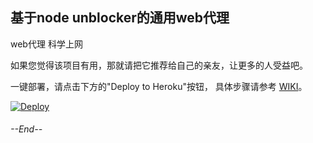 ## 基于node unblocker的通用web代理

web代理 科学上网

如果您觉得该项目有用，那就请把它推荐给自己的亲友，让更多的人受益吧。

一键部署，请点击下方的"Deploy to Heroku"按钮， 具体步骤请参考 [WIKI](https://github.com/gfw-breaker/heroku-node-proxy/wiki)。

[![Deploy](https://www.herokucdn.com/deploy/button.svg)](https://heroku.com/deploy)

###### --End--
